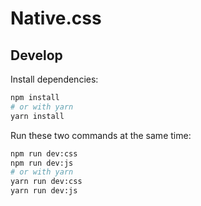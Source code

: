 # Native.css

## Develop

Install dependencies:

```sh
npm install
# or with yarn
yarn install
```

Run these two commands at the same time:

```sh
npm run dev:css
npm run dev:js
# or with yarn
yarn run dev:css
yarn run dev:js
```
